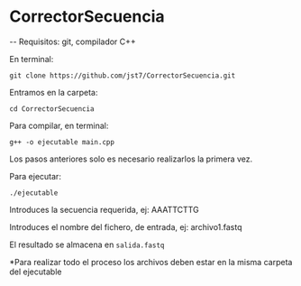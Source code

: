 # CorrectorSecuencia

--
Requisitos:
git, compilador C++

En terminal:

```
git clone https://github.com/jst7/CorrectorSecuencia.git
```
Entramos en la carpeta:

```
cd CorrectorSecuencia
```

Para compilar, en terminal:

```
g++ -o ejecutable main.cpp
```
Los pasos anteriores solo es necesario realizarlos la primera vez.

Para ejecutar:

```
./ejecutable
```

Introduces la secuencia requerida, ej: AAATTCTTG

Introduces el nombre del fichero, de entrada, ej: archivo1.fastq

El resultado se almacena en ```salida.fastq```

*Para realizar todo el proceso los archivos deben estar en la misma carpeta del ejecutable